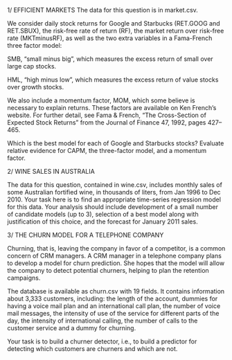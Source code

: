 1/ EFFICIENT MARKETS
The data for this question is in market.csv. 

We consider daily stock returns for Google and Starbucks (RET.GOOG and RET.SBUX), the risk-free rate of return (RF), the market return over risk-free rate (MKTminusRF), as well as the two extra variables in a Fama-French three factor model:

SMB, “small minus big”, which measures the excess return of small over large cap stocks.

HML, “high minus low”, which measures the excess return of value stocks over growth stocks.

We also include a momentum factor, MOM, which some believe is necessary to explain returns. These factors are available on Ken French’s website. For further detail, see Fama & French, “The Cross-Section of Expected Stock Returns” from the Journal of Finance 47, 1992, pages 427–465.

Which is the best model for each of Google and Starbucks stocks? Evaluate relative evidence for CAPM, the three-factor model, and a momentum factor.

2/ WINE SALES IN AUSTRALIA

The data for this question, contained in wine.csv, includes monthly sales of some Australian fortified wine, in thousands of liters, from Jan 1996 to Dec 2010. Your task here is to find an appropriate time-series regression model for this data. Your analysis should include development of a small number of candidate models (up to 3), selection of a best model along with justification of this choice, and the forecast for January 2011 sales.

3/ THE CHURN MODEL FOR A TELEPHONE COMPANY

Churning, that is, leaving the company in favor of a competitor, is a common concern of CRM managers. A CRM manager in a telephone company plans to develop a model for churn prediction. She hopes that the model will allow the company to detect potential churners, helping to plan the retention campaigns.

The database is available as churn.csv with 19 fields. It contains information about 3,333 customers, including: the length of the account, dummies for having a voice mail plan and an international call plan, the number of voice mail messages, the intensity of use of the service for different parts of the day, the intensity of international calling, the number of calls to the customer service and a dummy for churning. 

Your task is to build a churner detector, i.e., to build a predictor for detecting which customers are churners and which are not.

